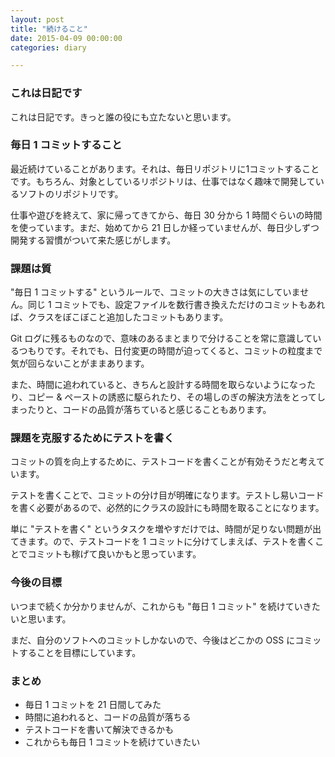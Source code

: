 ```yaml
---
layout: post
title: "続けること"
date: 2015-04-09 00:00:00
categories: diary

---
```


### これは日記です

これは日記です。きっと誰の役にも立たないと思います。

### 毎日 1 コミットすること

最近続けていることがあります。それは、毎日リポジトリに1コミットすることです。もちろん、対象としているリポジトリは、仕事ではなく趣味で開発しているソフトのリポジトリです。

仕事や遊びを終えて、家に帰ってきてから、毎日 30 分から 1 時間ぐらいの時間を使っています。まだ、始めてから 21 日しか経っていませんが、毎日少しずつ開発する習慣がついて来た感じがします。

### 課題は質

"毎日 1 コミットする" というルールで、コミットの大きさは気にしていません。同じ 1 コミットでも、設定ファイルを数行書き換えただけのコミットもあれば、クラスをぼこぼこと追加したコミットもあります。

Git ログに残るものなので、意味のあるまとまりで分けることを常に意識しているつもりです。それでも、日付変更の時間が迫ってくると、コミットの粒度まで気が回らないことがままあります。

また、時間に追われていると、きちんと設計する時間を取らないようになったり、コピー & ペーストの誘惑に駆られたり、その場しのぎの解決方法をとってしまったりと、コードの品質が落ちていると感じることもあります。

### 課題を克服するためにテストを書く

コミットの質を向上するために、テストコードを書くことが有効そうだと考えています。

テストを書くことで、コミットの分け目が明確になります。テストし易いコードを書く必要があるので、必然的にクラスの設計にも時間を取ることになります。

単に "テストを書く" というタスクを増やすだけでは、時間が足りない問題が出てきます。ので、テストコードを 1 コミットに分けてしまえば、テストを書くことでコミットも稼げて良いかもと思っています。

### 今後の目標

いつまで続くか分かりませんが、これからも "毎日 1 コミット" を続けていきたいと思います。

まだ、自分のソフトへのコミットしかないので、今後はどこかの OSS にコミットすることを目標にしています。

### まとめ

* 毎日 1 コミットを 21 日間してみた
* 時間に追われると、コードの品質が落ちる
* テストコードを書いて解決できるかも
* これからも毎日 1 コミットを続けていきたい
